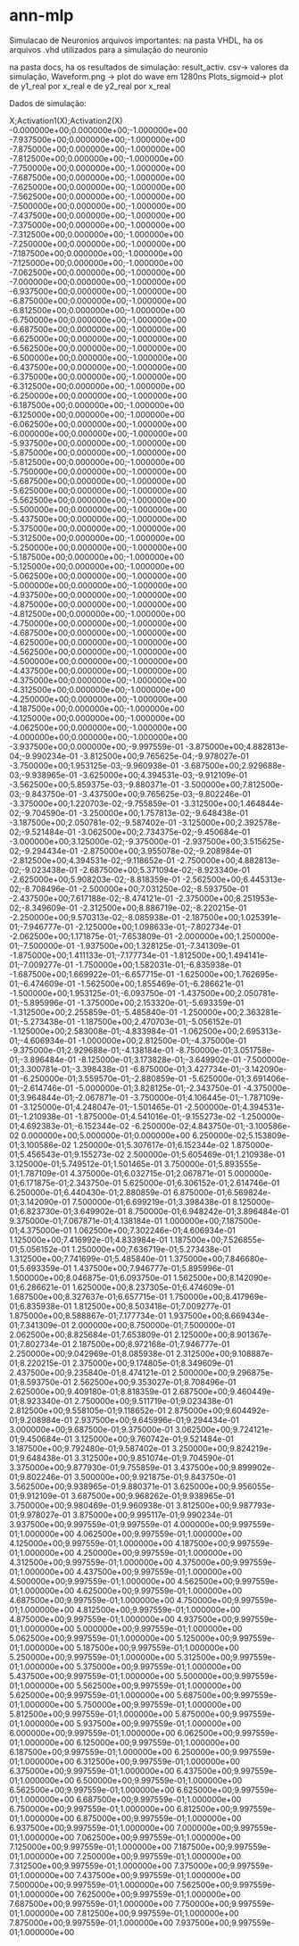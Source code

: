 # ann-mlp
Simulacao  de Neuronios
arquivos importantes:
na pasta VHDL, ha os arquivos .vhd utilizados para a simulação do neuronio

na pasta docs, ha os resultados de simulação: 
result_activ. csv-> valores da simulação, Waveform.png -> plot do wave em 1280ns
Plots_sigmoid-> plot de y1_real por x_real e de y2_real por x_real



Dados de simulação:

X;Activation1(X);Activation2(X)
-0.000000e+00;0.000000e+00;-1.000000e+00
-7.937500e+00;0.000000e+00;-1.000000e+00
-7.875000e+00;0.000000e+00;-1.000000e+00
-7.812500e+00;0.000000e+00;-1.000000e+00
-7.750000e+00;0.000000e+00;-1.000000e+00
-7.687500e+00;0.000000e+00;-1.000000e+00
-7.625000e+00;0.000000e+00;-1.000000e+00
-7.562500e+00;0.000000e+00;-1.000000e+00
-7.500000e+00;0.000000e+00;-1.000000e+00
-7.437500e+00;0.000000e+00;-1.000000e+00
-7.375000e+00;0.000000e+00;-1.000000e+00
-7.312500e+00;0.000000e+00;-1.000000e+00
-7.250000e+00;0.000000e+00;-1.000000e+00
-7.187500e+00;0.000000e+00;-1.000000e+00
-7.125000e+00;0.000000e+00;-1.000000e+00
-7.062500e+00;0.000000e+00;-1.000000e+00
-7.000000e+00;0.000000e+00;-1.000000e+00
-6.937500e+00;0.000000e+00;-1.000000e+00
-6.875000e+00;0.000000e+00;-1.000000e+00
-6.812500e+00;0.000000e+00;-1.000000e+00
-6.750000e+00;0.000000e+00;-1.000000e+00
-6.687500e+00;0.000000e+00;-1.000000e+00
-6.625000e+00;0.000000e+00;-1.000000e+00
-6.562500e+00;0.000000e+00;-1.000000e+00
-6.500000e+00;0.000000e+00;-1.000000e+00
-6.437500e+00;0.000000e+00;-1.000000e+00
-6.375000e+00;0.000000e+00;-1.000000e+00
-6.312500e+00;0.000000e+00;-1.000000e+00
-6.250000e+00;0.000000e+00;-1.000000e+00
-6.187500e+00;0.000000e+00;-1.000000e+00
-6.125000e+00;0.000000e+00;-1.000000e+00
-6.062500e+00;0.000000e+00;-1.000000e+00
-6.000000e+00;0.000000e+00;-1.000000e+00
-5.937500e+00;0.000000e+00;-1.000000e+00
-5.875000e+00;0.000000e+00;-1.000000e+00
-5.812500e+00;0.000000e+00;-1.000000e+00
-5.750000e+00;0.000000e+00;-1.000000e+00
-5.687500e+00;0.000000e+00;-1.000000e+00
-5.625000e+00;0.000000e+00;-1.000000e+00
-5.562500e+00;0.000000e+00;-1.000000e+00
-5.500000e+00;0.000000e+00;-1.000000e+00
-5.437500e+00;0.000000e+00;-1.000000e+00
-5.375000e+00;0.000000e+00;-1.000000e+00
-5.312500e+00;0.000000e+00;-1.000000e+00
-5.250000e+00;0.000000e+00;-1.000000e+00
-5.187500e+00;0.000000e+00;-1.000000e+00
-5.125000e+00;0.000000e+00;-1.000000e+00
-5.062500e+00;0.000000e+00;-1.000000e+00
-5.000000e+00;0.000000e+00;-1.000000e+00
-4.937500e+00;0.000000e+00;-1.000000e+00
-4.875000e+00;0.000000e+00;-1.000000e+00
-4.812500e+00;0.000000e+00;-1.000000e+00
-4.750000e+00;0.000000e+00;-1.000000e+00
-4.687500e+00;0.000000e+00;-1.000000e+00
-4.625000e+00;0.000000e+00;-1.000000e+00
-4.562500e+00;0.000000e+00;-1.000000e+00
-4.500000e+00;0.000000e+00;-1.000000e+00
-4.437500e+00;0.000000e+00;-1.000000e+00
-4.375000e+00;0.000000e+00;-1.000000e+00
-4.312500e+00;0.000000e+00;-1.000000e+00
-4.250000e+00;0.000000e+00;-1.000000e+00
-4.187500e+00;0.000000e+00;-1.000000e+00
-4.125000e+00;0.000000e+00;-1.000000e+00
-4.062500e+00;0.000000e+00;-1.000000e+00
-4.000000e+00;0.000000e+00;-1.000000e+00
-3.937500e+00;0.000000e+00;-9.997559e-01
-3.875000e+00;4.882813e-04;-9.990234e-01
-3.812500e+00;9.765625e-04;-9.978027e-01
-3.750000e+00;1.953125e-03;-9.960938e-01
-3.687500e+00;2.929688e-03;-9.938965e-01
-3.625000e+00;4.394531e-03;-9.912109e-01
-3.562500e+00;5.859375e-03;-9.880371e-01
-3.500000e+00;7.812500e-03;-9.843750e-01
-3.437500e+00;9.765625e-03;-9.802246e-01
-3.375000e+00;1.220703e-02;-9.755859e-01
-3.312500e+00;1.464844e-02;-9.704590e-01
-3.250000e+00;1.757813e-02;-9.648438e-01
-3.187500e+00;2.050781e-02;-9.587402e-01
-3.125000e+00;2.392578e-02;-9.521484e-01
-3.062500e+00;2.734375e-02;-9.450684e-01
-3.000000e+00;3.125000e-02;-9.375000e-01
-2.937500e+00;3.515625e-02;-9.294434e-01
-2.875000e+00;3.955078e-02;-9.208984e-01
-2.812500e+00;4.394531e-02;-9.118652e-01
-2.750000e+00;4.882813e-02;-9.023438e-01
-2.687500e+00;5.371094e-02;-8.923340e-01
-2.625000e+00;5.908203e-02;-8.818359e-01
-2.562500e+00;6.445313e-02;-8.708496e-01
-2.500000e+00;7.031250e-02;-8.593750e-01
-2.437500e+00;7.617188e-02;-8.474121e-01
-2.375000e+00;8.251953e-02;-8.349609e-01
-2.312500e+00;8.886719e-02;-8.220215e-01
-2.250000e+00;9.570313e-02;-8.085938e-01
-2.187500e+00;1.025391e-01;-7.946777e-01
-2.125000e+00;1.098633e-01;-7.802734e-01
-2.062500e+00;1.171875e-01;-7.653809e-01
-2.000000e+00;1.250000e-01;-7.500000e-01
-1.937500e+00;1.328125e-01;-7.341309e-01
-1.875000e+00;1.411133e-01;-7.177734e-01
-1.812500e+00;1.494141e-01;-7.009277e-01
-1.750000e+00;1.582031e-01;-6.835938e-01
-1.687500e+00;1.669922e-01;-6.657715e-01
-1.625000e+00;1.762695e-01;-6.474609e-01
-1.562500e+00;1.855469e-01;-6.286621e-01
-1.500000e+00;1.953125e-01;-6.093750e-01
-1.437500e+00;2.050781e-01;-5.895996e-01
-1.375000e+00;2.153320e-01;-5.693359e-01
-1.312500e+00;2.255859e-01;-5.485840e-01
-1.250000e+00;2.363281e-01;-5.273438e-01
-1.187500e+00;2.470703e-01;-5.056152e-01
-1.125000e+00;2.583008e-01;-4.833984e-01
-1.062500e+00;2.695313e-01;-4.606934e-01
-1.000000e+00;2.812500e-01;-4.375000e-01
-9.375000e-01;2.929688e-01;-4.138184e-01
-8.750000e-01;3.051758e-01;-3.896484e-01
-8.125000e-01;3.173828e-01;-3.649902e-01
-7.500000e-01;3.300781e-01;-3.398438e-01
-6.875000e-01;3.427734e-01;-3.142090e-01
-6.250000e-01;3.559570e-01;-2.880859e-01
-5.625000e-01;3.691406e-01;-2.614746e-01
-5.000000e-01;3.828125e-01;-2.343750e-01
-4.375000e-01;3.964844e-01;-2.067871e-01
-3.750000e-01;4.106445e-01;-1.787109e-01
-3.125000e-01;4.248047e-01;-1.501465e-01
-2.500000e-01;4.394531e-01;-1.210938e-01
-1.875000e-01;4.541016e-01;-9.155273e-02
-1.250000e-01;4.692383e-01;-6.152344e-02
-6.250000e-02;4.843750e-01;-3.100586e-02
0.000000e+00;5.000000e-01;0.000000e+00
6.250000e-02;5.153809e-01;3.100586e-02
1.250000e-01;5.307617e-01;6.152344e-02
1.875000e-01;5.456543e-01;9.155273e-02
2.500000e-01;5.605469e-01;1.210938e-01
3.125000e-01;5.749512e-01;1.501465e-01
3.750000e-01;5.893555e-01;1.787109e-01
4.375000e-01;6.032715e-01;2.067871e-01
5.000000e-01;6.171875e-01;2.343750e-01
5.625000e-01;6.306152e-01;2.614746e-01
6.250000e-01;6.440430e-01;2.880859e-01
6.875000e-01;6.569824e-01;3.142090e-01
7.500000e-01;6.699219e-01;3.398438e-01
8.125000e-01;6.823730e-01;3.649902e-01
8.750000e-01;6.948242e-01;3.896484e-01
9.375000e-01;7.067871e-01;4.138184e-01
1.000000e+00;7.187500e-01;4.375000e-01
1.062500e+00;7.302246e-01;4.606934e-01
1.125000e+00;7.416992e-01;4.833984e-01
1.187500e+00;7.526855e-01;5.056152e-01
1.250000e+00;7.636719e-01;5.273438e-01
1.312500e+00;7.741699e-01;5.485840e-01
1.375000e+00;7.846680e-01;5.693359e-01
1.437500e+00;7.946777e-01;5.895996e-01
1.500000e+00;8.046875e-01;6.093750e-01
1.562500e+00;8.142090e-01;6.286621e-01
1.625000e+00;8.237305e-01;6.474609e-01
1.687500e+00;8.327637e-01;6.657715e-01
1.750000e+00;8.417969e-01;6.835938e-01
1.812500e+00;8.503418e-01;7.009277e-01
1.875000e+00;8.588867e-01;7.177734e-01
1.937500e+00;8.669434e-01;7.341309e-01
2.000000e+00;8.750000e-01;7.500000e-01
2.062500e+00;8.825684e-01;7.653809e-01
2.125000e+00;8.901367e-01;7.802734e-01
2.187500e+00;8.972168e-01;7.946777e-01
2.250000e+00;9.042969e-01;8.085938e-01
2.312500e+00;9.108887e-01;8.220215e-01
2.375000e+00;9.174805e-01;8.349609e-01
2.437500e+00;9.235840e-01;8.474121e-01
2.500000e+00;9.296875e-01;8.593750e-01
2.562500e+00;9.353027e-01;8.708496e-01
2.625000e+00;9.409180e-01;8.818359e-01
2.687500e+00;9.460449e-01;8.923340e-01
2.750000e+00;9.511719e-01;9.023438e-01
2.812500e+00;9.558105e-01;9.118652e-01
2.875000e+00;9.604492e-01;9.208984e-01
2.937500e+00;9.645996e-01;9.294434e-01
3.000000e+00;9.687500e-01;9.375000e-01
3.062500e+00;9.724121e-01;9.450684e-01
3.125000e+00;9.760742e-01;9.521484e-01
3.187500e+00;9.792480e-01;9.587402e-01
3.250000e+00;9.824219e-01;9.648438e-01
3.312500e+00;9.851074e-01;9.704590e-01
3.375000e+00;9.877930e-01;9.755859e-01
3.437500e+00;9.899902e-01;9.802246e-01
3.500000e+00;9.921875e-01;9.843750e-01
3.562500e+00;9.938965e-01;9.880371e-01
3.625000e+00;9.956055e-01;9.912109e-01
3.687500e+00;9.968262e-01;9.938965e-01
3.750000e+00;9.980469e-01;9.960938e-01
3.812500e+00;9.987793e-01;9.978027e-01
3.875000e+00;9.995117e-01;9.990234e-01
3.937500e+00;9.997559e-01;9.997559e-01
4.000000e+00;9.997559e-01;1.000000e+00
4.062500e+00;9.997559e-01;1.000000e+00
4.125000e+00;9.997559e-01;1.000000e+00
4.187500e+00;9.997559e-01;1.000000e+00
4.250000e+00;9.997559e-01;1.000000e+00
4.312500e+00;9.997559e-01;1.000000e+00
4.375000e+00;9.997559e-01;1.000000e+00
4.437500e+00;9.997559e-01;1.000000e+00
4.500000e+00;9.997559e-01;1.000000e+00
4.562500e+00;9.997559e-01;1.000000e+00
4.625000e+00;9.997559e-01;1.000000e+00
4.687500e+00;9.997559e-01;1.000000e+00
4.750000e+00;9.997559e-01;1.000000e+00
4.812500e+00;9.997559e-01;1.000000e+00
4.875000e+00;9.997559e-01;1.000000e+00
4.937500e+00;9.997559e-01;1.000000e+00
5.000000e+00;9.997559e-01;1.000000e+00
5.062500e+00;9.997559e-01;1.000000e+00
5.125000e+00;9.997559e-01;1.000000e+00
5.187500e+00;9.997559e-01;1.000000e+00
5.250000e+00;9.997559e-01;1.000000e+00
5.312500e+00;9.997559e-01;1.000000e+00
5.375000e+00;9.997559e-01;1.000000e+00
5.437500e+00;9.997559e-01;1.000000e+00
5.500000e+00;9.997559e-01;1.000000e+00
5.562500e+00;9.997559e-01;1.000000e+00
5.625000e+00;9.997559e-01;1.000000e+00
5.687500e+00;9.997559e-01;1.000000e+00
5.750000e+00;9.997559e-01;1.000000e+00
5.812500e+00;9.997559e-01;1.000000e+00
5.875000e+00;9.997559e-01;1.000000e+00
5.937500e+00;9.997559e-01;1.000000e+00
6.000000e+00;9.997559e-01;1.000000e+00
6.062500e+00;9.997559e-01;1.000000e+00
6.125000e+00;9.997559e-01;1.000000e+00
6.187500e+00;9.997559e-01;1.000000e+00
6.250000e+00;9.997559e-01;1.000000e+00
6.312500e+00;9.997559e-01;1.000000e+00
6.375000e+00;9.997559e-01;1.000000e+00
6.437500e+00;9.997559e-01;1.000000e+00
6.500000e+00;9.997559e-01;1.000000e+00
6.562500e+00;9.997559e-01;1.000000e+00
6.625000e+00;9.997559e-01;1.000000e+00
6.687500e+00;9.997559e-01;1.000000e+00
6.750000e+00;9.997559e-01;1.000000e+00
6.812500e+00;9.997559e-01;1.000000e+00
6.875000e+00;9.997559e-01;1.000000e+00
6.937500e+00;9.997559e-01;1.000000e+00
7.000000e+00;9.997559e-01;1.000000e+00
7.062500e+00;9.997559e-01;1.000000e+00
7.125000e+00;9.997559e-01;1.000000e+00
7.187500e+00;9.997559e-01;1.000000e+00
7.250000e+00;9.997559e-01;1.000000e+00
7.312500e+00;9.997559e-01;1.000000e+00
7.375000e+00;9.997559e-01;1.000000e+00
7.437500e+00;9.997559e-01;1.000000e+00
7.500000e+00;9.997559e-01;1.000000e+00
7.562500e+00;9.997559e-01;1.000000e+00
7.625000e+00;9.997559e-01;1.000000e+00
7.687500e+00;9.997559e-01;1.000000e+00
7.750000e+00;9.997559e-01;1.000000e+00
7.812500e+00;9.997559e-01;1.000000e+00
7.875000e+00;9.997559e-01;1.000000e+00
7.937500e+00;9.997559e-01;1.000000e+00
